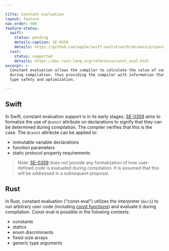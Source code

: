 ```yaml
---

title: Constant evaluation
layout: feature
nav_order: 900
feature-status:
  swift:
    status: pending
    details-caption: SE-0359
    details: https://github.com/apple/swift-evolution/blob/main/proposals/0359-build-time-constant-values.md
  rust:
    status: supported
    details: https://doc.rust-lang.org/reference/const_eval.html
excerpt: >- 
  Constant evaluation allows the compiler to calculate the value of constants
  during compilation, thus providing the compiler with information that can be used for additional 
  type safety and optimization.

---
```


## Swift
In Swift, constant evaluation support is in its early stages. [SE-0359] aims to formalize the use of `@const` attribute on declarations to signify that they can be determined during compilation. The compiler verifies that this is the case. The `@const` attribute can be applied to:
 * immutable variable declarations
 * function parameters
 * static protocol property requirements

> Note: [SE-0359] does not provide any formalization of how user-defined code is evaluated during compilation. It is assumed that this will be addressed in a subsequent proposal.

## Rust
In Rust, constant evaluation ("const-eval") utilizes the interpreter (`miri`) to run arbitrary user code (including [const functions][const fn]) and evaluate it during compilation. Const-eval is possible in the folowing contexts:
 * constants
 * statics
 * enum discriminants
 * fixed-size arrays
 * generic type arguments



[SE-0359]: https://github.com/apple/swift-evolution/blob/main/proposals/0359-build-time-constant-values.md
[const fn]: https://doc.rust-lang.org/reference/const_eval.html#const-functions